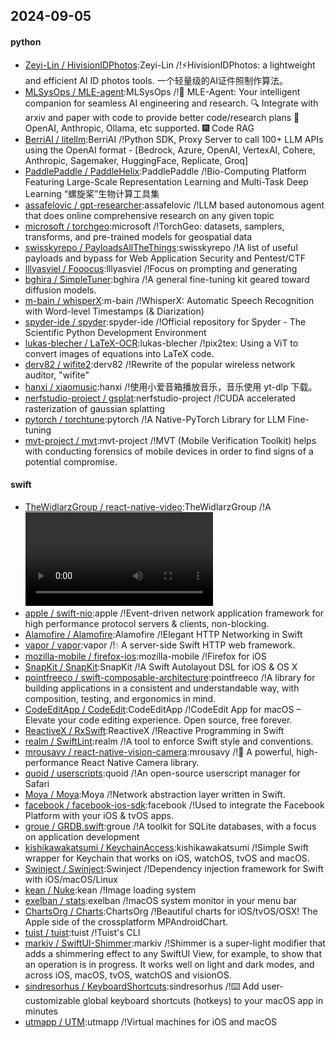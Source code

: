 ## 2024-09-05

#### python
* [Zeyi-Lin / HivisionIDPhotos](https://github.com/Zeyi-Lin/HivisionIDPhotos):Zeyi-Lin /!⚡️HivisionIDPhotos: a lightweight and efficient AI ID photos tools. 一个轻量级的AI证件照制作算法。
* [MLSysOps / MLE-agent](https://github.com/MLSysOps/MLE-agent):MLSysOps /!🤖 MLE-Agent: Your intelligent companion for seamless AI engineering and research. 🔍 Integrate with arxiv and paper with code to provide better code/research plans 🧰 OpenAI, Anthropic, Ollama, etc supported. 🎆 Code RAG
* [BerriAI / litellm](https://github.com/BerriAI/litellm):BerriAI /!Python SDK, Proxy Server to call 100+ LLM APIs using the OpenAI format - [Bedrock, Azure, OpenAI, VertexAI, Cohere, Anthropic, Sagemaker, HuggingFace, Replicate, Groq]
* [PaddlePaddle / PaddleHelix](https://github.com/PaddlePaddle/PaddleHelix):PaddlePaddle /!Bio-Computing Platform Featuring Large-Scale Representation Learning and Multi-Task Deep Learning “螺旋桨”生物计算工具集
* [assafelovic / gpt-researcher](https://github.com/assafelovic/gpt-researcher):assafelovic /!LLM based autonomous agent that does online comprehensive research on any given topic
* [microsoft / torchgeo](https://github.com/microsoft/torchgeo):microsoft /!TorchGeo: datasets, samplers, transforms, and pre-trained models for geospatial data
* [swisskyrepo / PayloadsAllTheThings](https://github.com/swisskyrepo/PayloadsAllTheThings):swisskyrepo /!A list of useful payloads and bypass for Web Application Security and Pentest/CTF
* [lllyasviel / Fooocus](https://github.com/lllyasviel/Fooocus):lllyasviel /!Focus on prompting and generating
* [bghira / SimpleTuner](https://github.com/bghira/SimpleTuner):bghira /!A general fine-tuning kit geared toward diffusion models.
* [m-bain / whisperX](https://github.com/m-bain/whisperX):m-bain /!WhisperX: Automatic Speech Recognition with Word-level Timestamps (& Diarization)
* [spyder-ide / spyder](https://github.com/spyder-ide/spyder):spyder-ide /!Official repository for Spyder - The Scientific Python Development Environment
* [lukas-blecher / LaTeX-OCR](https://github.com/lukas-blecher/LaTeX-OCR):lukas-blecher /!pix2tex: Using a ViT to convert images of equations into LaTeX code.
* [derv82 / wifite2](https://github.com/derv82/wifite2):derv82 /!Rewrite of the popular wireless network auditor, "wifite"
* [hanxi / xiaomusic](https://github.com/hanxi/xiaomusic):hanxi /!使用小爱音箱播放音乐，音乐使用 yt-dlp 下载。
* [nerfstudio-project / gsplat](https://github.com/nerfstudio-project/gsplat):nerfstudio-project /!CUDA accelerated rasterization of gaussian splatting
* [pytorch / torchtune](https://github.com/pytorch/torchtune):pytorch /!A Native-PyTorch Library for LLM Fine-tuning
* [mvt-project / mvt](https://github.com/mvt-project/mvt):mvt-project /!MVT (Mobile Verification Toolkit) helps with conducting forensics of mobile devices in order to find signs of a potential compromise.

#### swift
* [TheWidlarzGroup / react-native-video](https://github.com/TheWidlarzGroup/react-native-video):TheWidlarzGroup /!A <Video /> component for react-native
* [apple / swift-nio](https://github.com/apple/swift-nio):apple /!Event-driven network application framework for high performance protocol servers & clients, non-blocking.
* [Alamofire / Alamofire](https://github.com/Alamofire/Alamofire):Alamofire /!Elegant HTTP Networking in Swift
* [vapor / vapor](https://github.com/vapor/vapor):vapor /!💧 A server-side Swift HTTP web framework.
* [mozilla-mobile / firefox-ios](https://github.com/mozilla-mobile/firefox-ios):mozilla-mobile /!Firefox for iOS
* [SnapKit / SnapKit](https://github.com/SnapKit/SnapKit):SnapKit /!A Swift Autolayout DSL for iOS & OS X
* [pointfreeco / swift-composable-architecture](https://github.com/pointfreeco/swift-composable-architecture):pointfreeco /!A library for building applications in a consistent and understandable way, with composition, testing, and ergonomics in mind.
* [CodeEditApp / CodeEdit](https://github.com/CodeEditApp/CodeEdit):CodeEditApp /!CodeEdit App for macOS – Elevate your code editing experience. Open source, free forever.
* [ReactiveX / RxSwift](https://github.com/ReactiveX/RxSwift):ReactiveX /!Reactive Programming in Swift
* [realm / SwiftLint](https://github.com/realm/SwiftLint):realm /!A tool to enforce Swift style and conventions.
* [mrousavy / react-native-vision-camera](https://github.com/mrousavy/react-native-vision-camera):mrousavy /!📸 A powerful, high-performance React Native Camera library.
* [quoid / userscripts](https://github.com/quoid/userscripts):quoid /!An open-source userscript manager for Safari
* [Moya / Moya](https://github.com/Moya/Moya):Moya /!Network abstraction layer written in Swift.
* [facebook / facebook-ios-sdk](https://github.com/facebook/facebook-ios-sdk):facebook /!Used to integrate the Facebook Platform with your iOS & tvOS apps.
* [groue / GRDB.swift](https://github.com/groue/GRDB.swift):groue /!A toolkit for SQLite databases, with a focus on application development
* [kishikawakatsumi / KeychainAccess](https://github.com/kishikawakatsumi/KeychainAccess):kishikawakatsumi /!Simple Swift wrapper for Keychain that works on iOS, watchOS, tvOS and macOS.
* [Swinject / Swinject](https://github.com/Swinject/Swinject):Swinject /!Dependency injection framework for Swift with iOS/macOS/Linux
* [kean / Nuke](https://github.com/kean/Nuke):kean /!Image loading system
* [exelban / stats](https://github.com/exelban/stats):exelban /!macOS system monitor in your menu bar
* [ChartsOrg / Charts](https://github.com/ChartsOrg/Charts):ChartsOrg /!Beautiful charts for iOS/tvOS/OSX! The Apple side of the crossplatform MPAndroidChart.
* [tuist / tuist](https://github.com/tuist/tuist):tuist /!Tuist's CLI
* [markiv / SwiftUI-Shimmer](https://github.com/markiv/SwiftUI-Shimmer):markiv /!Shimmer is a super-light modifier that adds a shimmering effect to any SwiftUI View, for example, to show that an operation is in progress. It works well on light and dark modes, and across iOS, macOS, tvOS, watchOS and visionOS.
* [sindresorhus / KeyboardShortcuts](https://github.com/sindresorhus/KeyboardShortcuts):sindresorhus /!⌨️ Add user-customizable global keyboard shortcuts (hotkeys) to your macOS app in minutes
* [utmapp / UTM](https://github.com/utmapp/UTM):utmapp /!Virtual machines for iOS and macOS
